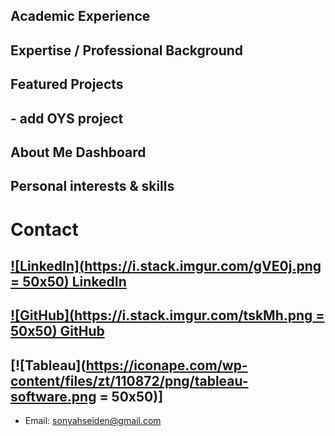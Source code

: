 ## Academic Experience
## Expertise / Professional Background
## Featured Projects
## - add OYS project
## About Me Dashboard
## Personal interests & skills

# Contact
## [![LinkedIn](https://i.stack.imgur.com/gVE0j.png = 50x50) LinkedIn](https://www.linkedin.com/in/sonyahseiden/)
## [![GitHub](https://i.stack.imgur.com/tskMh.png = 50x50) GitHub](https://github.com/sonyah-hawaii)
## [![Tableau](https://iconape.com/wp-content/files/zt/110872/png/tableau-software.png = 50x50)]
- Email: sonyahseiden@gmail.com
